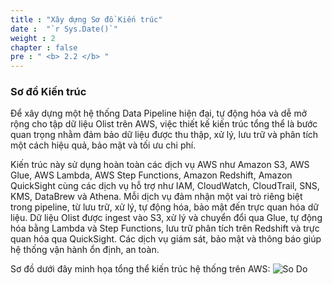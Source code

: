 ```yaml
---
title : "Xây dựng Sơ đồ Kiến trúc"
date :  "`r Sys.Date()`" 
weight : 2
chapter : false
pre : " <b> 2.2 </b> "
---
```

### Sơ đồ Kiến trúc

Để xây dựng một hệ thống Data Pipeline hiện đại, tự động hóa và dễ mở rộng cho tập dữ liệu Olist trên AWS, việc thiết kế kiến trúc tổng thể là bước quan trọng nhằm đảm bảo dữ liệu được thu thập, xử lý, lưu trữ và phân tích một cách hiệu quả, bảo mật và tối ưu chi phí.

Kiến trúc này sử dụng hoàn toàn các dịch vụ AWS như Amazon S3, AWS Glue, AWS Lambda, AWS Step Functions, Amazon Redshift, Amazon QuickSight cùng các dịch vụ hỗ trợ như IAM, CloudWatch, CloudTrail, SNS, KMS, DataBrew và Athena. Mỗi dịch vụ đảm nhận một vai trò riêng biệt trong pipeline, từ lưu trữ, xử lý, tự động hóa, bảo mật đến trực quan hóa dữ liệu. Dữ liệu Olist được ingest vào S3, xử lý và chuyển đổi qua Glue, tự động hóa bằng Lambda và Step Functions, lưu trữ phân tích trên Redshift và trực quan hóa qua QuickSight. Các dịch vụ giám sát, bảo mật và thông báo giúp hệ thống vận hành ổn định, an toàn.

Sơ đồ dưới đây minh họa tổng thể kiến trúc hệ thống trên AWS:
![So Do](/images/2.architecture/So_Do.png)